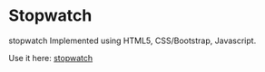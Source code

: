 # Stopwatch
stopwatch Implemented using HTML5, CSS/Bootstrap, Javascript.

Use it here:  [stopwatch](https://stop-watch-3p34g81bj58kl546t5h.web.codequotient.com)
